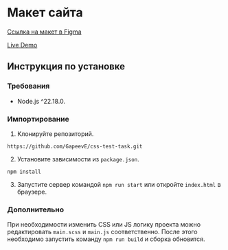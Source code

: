 # Макет сайта

[Ссылка на макет в Figma](https://www.figma.com/design/ybQ9Bro0D2GUOsbZNIbyhh)

[Live Demo](...)

## Инструкция по установке

### Требования

* Node.js ^22.18.0.

### Импортирование

1. Клонируйте репозиторий.

```
https://github.com/GapeevE/css-test-task.git
```

2. Установите зависимости из `package.json`.

```
npm install
```

3. Запустите сервер командой `npm run start` или откройте `index.html` в браузере.

### Дополнительно

При необходимости изменить CSS или JS логику проекта можно редактировать `main.scss` и `main.js` соответственно. После этого необходимо запустить команду `npm run build` и сборка обновится. 